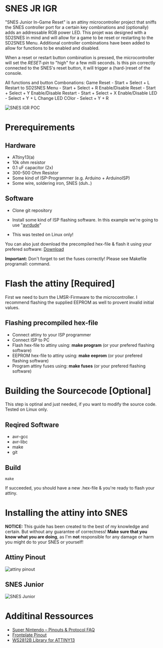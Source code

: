 # SNES JR IGR

"SNES Junior In-Game Reset" is an attiny microcontroller project that sniffs the SNES controller port for a certain key combinations and (optionally) adds an addressable RGB power LED. This projet was designed with a SD2SNES in mind and will allow for a game to be reset or restarting to the SD2SNES Menu. Additional controller combinations have been added to allow for functions to be enabled and disabled.

When a reset or restart button combination is pressed, the microcontroller will set the *RESET-pin* to "high" for a few milli seconds. Is this pin correctly connected to the SNES's reset button, it will trigger a (hard-)reset of the console.

All functions and button Combonations:
Game Reset 				- Start + Select + L
Restart to SD2SNES Menu - Start + Select + R
Enable/Disable Reset	- Start + Select + Y
Enable/Disable Restart	- Start + Select + X
Enable/Disable LED		- Select + Y + L
Change LED COlor		- Select + Y + R


![SNES IGR POC](https://raw.githubusercontent.com/Viper33802/SNES_JR_IGR/master/doc/SNES_JR_IGR_proto.gif)

# Prerequirements
## Hardware
 - ATtiny13(a)
 - 10k ohm resistor
 - 0.1 uF capacitor (2x)
 - 300-500 Ohm Resistor
 - Some kind of ISP-Programmer (e.g. Arduino + ArduinoISP)
 - Some wire, soldering iron, SNES (duh..)

## Software
 - Clone git repository

 - Install some kind of ISP flashing software. In this example we're going to use "[avrdude](https://www.nongnu.org/avrdude/)"
 - This was tested on Linux only!

You can also just download the precompiled hex-file & flash it using your prefered software: [Download](https://raw.githubusercontent.com/Nold360/lazy_mans_snes_reset/master/lazy_mans_snes_reset.hex)

**Important:** Don't forget to set the fuses correctly! Please see Makefile programall: command.


# Flash the attiny [Required]
First we need to burn the LMSR-Firmware to the microcontroller. I recommend flashing the supplied EEPROM as well to provent invalid initial values.

## Flashing precompiled hex-file
 - Connect attiny to your ISP programmer
 - Connect ISP to PC
 - Flash hex-file to attiny using: **make program** (or your prefered flashing software)
 - EEPROM hex-file to attiny using: **make eeprom** (or your prefered flashing software)
 - Program attiny fuses using: **make fuses** (or your prefered flashing software)




# Building the Sourcecode [Optional]
This step is optinal and just needed, if you want to modify the source code. Tested on Linux only.

## Reqired Software
 - avr-gcc 
 - avr-libc
 - make
 - git

## Build
```
make
```

If succeeded, you should have a new .hex-file & you're ready to flash your attiny.



# Installing the attiny into SNES
**NOTICE:** This guide has been created to the best of my knowledge and certain. But without any guarantee of correctness! **Make sure that you know what you are doing**, as I'm **not** responsible for any damage or harm you might do to your SNES or yourself!

## Attiny Pinout
![attiny pinout](https://raw.githubusercontent.com/Viper33802/SNES_JR_IGR/master/doc/SNES_Reset_attiny.jpg)

## SNES Junior
![SNES Junior](https://raw.githubusercontent.com/Viper33802/SNES_JR_IGR/master/doc/LMSR_in_SNES_Junior.jpg)

# Additinal Ressources
 - [Super Nintendo – Pinouts & Protocol FAQ](https://gamefaqs.gamespot.com/snes/916396-super-nintendo/faqs/5395)
 - [Frontplate Pinout](https://i.imgur.com/3deHaFa.png)
 - [WS2812B Library for ATTINY13](https://github.com/dsprenkels/ws2812b_attiny13)
